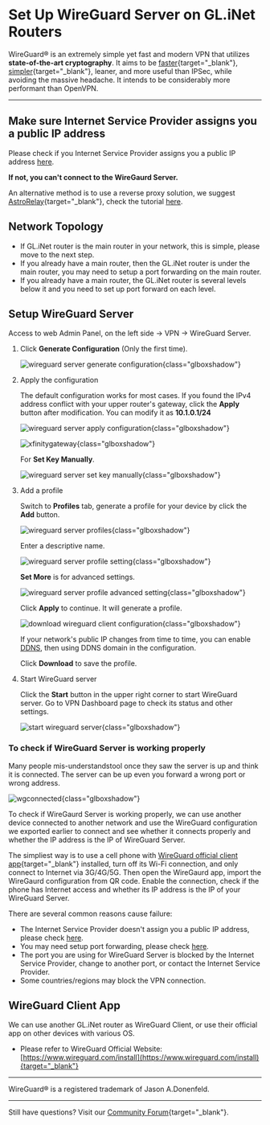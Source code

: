 # Set Up WireGuard Server on GL.iNet Routers

WireGuard® is an extremely simple yet fast and modern VPN that utilizes **state-of-the-art cryptography**. It aims to be [faster](https://www.wireguard.com/performance/){target="_blank"}, [simpler](https://www.wireguard.com/quickstart/){target="_blank"}, leaner, and more useful than IPSec, while avoiding the massive headache. It intends to be considerably more performant than OpenVPN. 

---

## Make sure Internet Service Provider assigns you a public IP address

Please check if you Internet Service Provider assigns you a public IP address [here](../tutorials/how_to_check_if_isp_assigns_you_a_public_ip_address.md).

**If not, you can't connect to the WireGaurd Server.**

An alternative method is to use a reverse proxy solution, we suggest [AstroRelay](https://www.astrorelay.com/){target="_blank"}, check the tutorial [here](../tutorials/how_to_set_up_wireguard_server_via_astrorelay.md).

## Network Topology

* If GL.iNet router is the main router in your network, this is simple, please move to the next step.
* If you already have a main router, then the GL.iNet router is under the main router, you may need to setup a port forwarding on the main router.
* If you already have a main router, the GL.iNet router is several levels below it and you need to set up port forward on each level.

## Setup WireGuard Server

Access to web Admin Panel, on the left side -> VPN -> WireGuard Server.

1. Click **Generate Configuration** (Only the first time).

    ![wireguard server generate configuration](https://static.gl-inet.com/docs/router/en/4/tutorials/wireguard_server/wireguard_server_generate_configuration.png){class="glboxshadow"}

2. Apply the configuration

    The default configuration works for most cases. If you found the IPv4 address conflict with your upper router's gateway, click the **Apply** button after modification. You can modify it as **10.1.0.1/24** 

    ![wireguard server apply configuration](https://static.gl-inet.com/docs/router/en/4/tutorials/wireguard_server/wireguard_server_apply_configuration.png){class="glboxshadow"}

    ![xfinitygateway](https://static.gl-inet.com/docs/router/en/4/tutorials/wireguard_server/xfinitygateway.jpg){class="glboxshadow"}

    For **Set Key Manually**.

    ![wireguard server set key manually](https://static.gl-inet.com/docs/router/en/4/tutorials/wireguard_server/wireguard_server_set_key_manually.png){class="glboxshadow"}

3. Add a profile

    Switch to **Profiles** tab, generate a profile for your device by click the **Add** button.

    ![wireguard server profiles](https://static.gl-inet.com/docs/router/en/4/tutorials/wireguard_server/wireguard_server_profiles.png){class="glboxshadow"}

    Enter a descriptive name.

    ![wireguard server profile setting](https://static.gl-inet.com/docs/router/en/4/tutorials/wireguard_server/wireguard_server_profile_setting.png){class="glboxshadow"}
    
    **Set More** is for advanced settings.

    ![wireguard server profile advanced setting](https://static.gl-inet.com/docs/router/en/4/tutorials/wireguard_server/wireguard_server_profile_setting_more.png){class="glboxshadow"}

    Click **Apply** to continue. It will generate a profile.
    
    ![download wireguard client configuration](https://static.gl-inet.com/docs/router/en/4/tutorials/wireguard_server/download_wireguard_client_configuration.png){class="glboxshadow"}

    If your network's public IP changes from time to time, you can enable [DDNS](ddns.md), then using DDNS domain in the configuration.

    Click **Download** to save the profile.

4. Start WireGuard server

    Click the **Start** button in the upper right corner to start WireGuard server. Go to VPN Dashboard page to check its status and other settings.

    ![start wireguard server](https://static.gl-inet.com/docs/router/en/4/tutorials/wireguard_server/start_wireguard_server.png){class="glboxshadow"}

### To check if WireGuard Server is working properly

Many people mis-understandstool once they saw the server is up and think it is connected. The server can be up even you forward a wrong port or wrong address.

![wgconnected](https://static.gl-inet.com/docs/router/en/4/tutorials/wireguard_server/wgconnected.jpg){class="glboxshadow"}

To check if WireGaurd Server is working properly, we can use another device connected to another network and use the WireGuard configuration we exported earlier to connect and see whether it connects properly and whether the IP address is the IP of WireGuard Server.

The simpliest way is to use a cell phone with [WireGuard official client app](https://www.wireguard.com/install){target="_blank"} installed, turn off its Wi-Fi connection, and only connect to Internet via 3G/4G/5G. Then open the WireGaurd app, import the WireGaurd configuration from QR code. Enable the connection, check if the phone has Internet access and whether its IP address is the IP of your WireGuard Server.

There are several common reasons cause failure:

* The Internet Service Provider doesn't assign you a public IP address, please check [here](#make-sure-internet-service-provider-assigns-you-a-public-ip-address).
* You may need setup port forwarding, please check [here](#network-topology).
* The port you are using for WireGuard Server is blocked by the Internet Service Provider, change to another port, or contact the Internet Service Provider.
* Some countries/regions may block the VPN connection.

## WireGuard Client App

We can use another GL.iNet router as WireGuard Client, or use their official app on other devices with various OS.

- Please refer to WireGuard Official Website: [https://www.wireguard.com/install](https://www.wireguard.com/install){target="_blank"}

---

WireGuard® is a registered trademark of Jason A.Donenfeld.

---

Still have questions? Visit our [Community Forum](https://forum.gl-inet.com){target="_blank"}.
